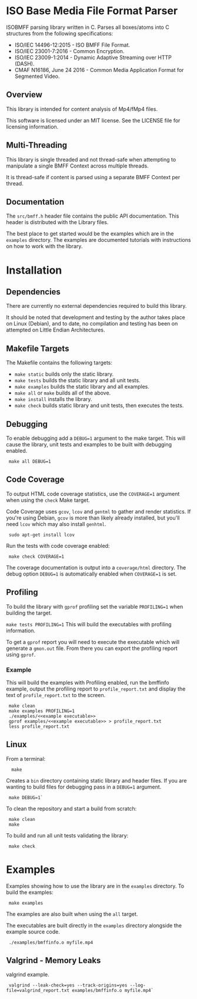 # ISO Base Media File Format Parser
ISOBMFF parsing library written in C. Parses all boxes/atoms into C structures from the following specifications:
- ISO/IEC 14496-12:2015 - ISO BMFF File Format.
- ISO/IEC 23001-7:2016 - Common Encryption.
- ISO/IEC 23009-1:2014 - Dynamic Adaptive Streaming over HTTP (DASH).
- CMAF N16186, June 24 2016 - Common Media Application Format for Segmented Video.

## Overview
This library is intended for content analysis of Mp4/fMp4 files.

This software is licensed under an MIT license.
See the LICENSE file for licensing information.

## Multi-Threading
This library is single threaded and not thread-safe when attempting to
manipulate a single BMFF Context across multiple threads.

It is thread-safe if content is parsed using a separate BMFF Context per
thread.

## Documentation
The `src/bmff.h` header file contains the public API documentation.
This header is distributed with the Library files.

The best place to get started would be the examples which are in the `examples`
directory.
The examples are documented tutorials with instructions on how to work
with the library.

# Installation
## Dependencies
There are currently no external dependencies required to build this library.

It should be noted that development and testing by the author takes place on
Linux (Debian), and to date, no compilation and testing has been on attempted
on Little Endian Architectures.

## Makefile Targets
The Makefile contains the following targets:
- `make static` builds only the static library.
- `make tests` builds the static library and all unit tests.
- `make examples` builds the static library and all examples.
- `make all` or `make` builds all of the above.
- `make install` installs the library.
- `make check` builds static library and unit tests, then executes the tests.

## Debugging
To enable debugging add a `DEBUG=1` argument to the make target.
This will cause the library, unit tests and examples to be built with debugging
enabled.
```
 make all DEBUG=1
```

## Code Coverage
To output HTML code coverage statistics, use the `COVERAGE=1` argument when
using the `check` Make target.

Code Coverage uses `gcov`, `lcov` and `gentml` to gather and render statistics.
If you're using Debian, `gcov` is more than likely already installed, but you'll
need `lcov` which may also install `genhtml`.
```
 sudo apt-get install lcov
```

Run the tests with code coverage enabled:
```
 make check COVERAGE=1
```
The coverage documentation is output into a `coverage/html` directory.
The debug option `DEBUG=1` is automatically enabled when `COVERAGE=1` is set.

## Profiling
To build the library with `gprof` profiling set the variable `PROFILING=1` when
building the target.

`make tests PROFILING=1`
This will build the executables with profiling information.

To get a `gprof` report you will need to execute the executable which will
generate a `gmon.out` file. From there you can export the profiling report using
`gprof`.

### Example
This will build the examples with Profiling enabled, run the bmffinfo example,
output the profiling report to `profile_report.txt` and display the text of
`profile_report.txt` to the screen.

```
 make clean
 make examples PROFILING=1
 ./examples/<<example executable>>
 gprof examples/<<example executable>> > profile_report.txt
 less profile_report.txt
```

## Linux
From a terminal:
```
  make
```
Creates a `bin` directory containing static library and header files.
If you are wanting to build files for debugging pass in a `DEBUG=1` argument.
```
 make DEBUG=1`
```

To clean the repository and start a build from scratch:
```
 make clean
 make
```

To build and run all unit tests validating the library:
```
 make check
```

# Examples
Examples showing how to use the library are in the `examples` directory.
To build the examples:
```
 make examples
```
The examples are also built when using the `all` target.

The executables are built directly in the `examples` directory alongside the
example source code.
```
 ./examples/bmffinfo.o myfile.mp4
```

## Valgrind - Memory Leaks
valgrind example.
```
 valgrind --leak-check=yes --track-origins=yes --log-file=valgrind_report.txt examples/bmffinfo.o myfile.mp4`
```
